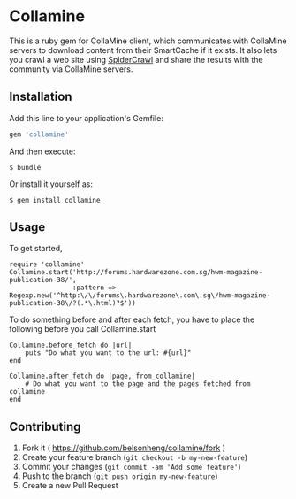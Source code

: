 # Collamine

This is a ruby gem for CollaMine client, which communicates with CollaMine servers to download content from their SmartCache if it exists. It also lets you crawl a web site using [SpiderCrawl](https://github.com/belsonheng/spidercrawl) and share the results with the community via CollaMine servers.

## Installation

Add this line to your application's Gemfile:

```ruby
gem 'collamine'
```

And then execute:

    $ bundle

Or install it yourself as:

    $ gem install collamine

## Usage

To get started,

    require 'collamine'
    Collamine.start('http://forums.hardwarezone.com.sg/hwm-magazine-publication-38/', 
                    :pattern => Regexp.new('^http:\/\/forums\.hardwarezone\.com\.sg\/hwm-magazine-publication-38\/?(.*\.html)?$'))

To do something before and after each fetch, you have to place the following before you call Collamine.start

    Collamine.before_fetch do |url|
        puts "Do what you want to the url: #{url}"
    end
    
    Collamine.after_fetch do |page, from_collamine|
        # Do what you want to the page and the pages fetched from collamine
    end

## Contributing

1. Fork it ( https://github.com/belsonheng/collamine/fork )
2. Create your feature branch (`git checkout -b my-new-feature`)
3. Commit your changes (`git commit -am 'Add some feature'`)
4. Push to the branch (`git push origin my-new-feature`)
5. Create a new Pull Request
